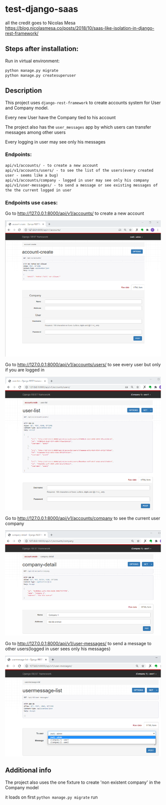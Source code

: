 # test-django-saas
all the credit goes to Nicolas Mesa
https://blog.nicolasmesa.co/posts/2018/10/saas-like-isolation-in-django-rest-framework/


## Steps after installation:

Run in virtual environment:
```
python manage.py migrate
python manage.py createsuperuser
```

## Description

This project uses  ```django-rest-framework``` to create accounts system for User and Company model.

Every new User have the Company tied to his account 



The project also has the ```user_messages``` app by which users can transfer messages among other users 

Every logging in user may see only his messages


### Endpoints:
```
api/v1/accounts/ - to create a new account
api/v1/accounts/users/ - to see the list of the users(every created user - seems like a bug)
api/v1/accounts/company - logged in user may see only his company
api/v1/user-messages/ - to send a message or see existing messages of the the current logged in user
```

### Endpoints use cases:
Go to http://127.0.0.1:8000/api/v1/accounts/ to create a new account

![api/v1/accounts](https://github.com/SergSm/test-django-saas/blob/master/images/accounts.png?raw=true)

Go to http://127.0.0.1:8000/api/v1/accounts/users/  to see every user but only if you are logged in

![api/v1/accounts/users](https://github.com/SergSm/test-django-saas/blob/master/images/user-list.png?raw=true)

Go to http://127.0.0.1:8000/api/v1/accounts/company to see the current user company 

![/api/v1/accounts/company](https://github.com/SergSm/test-django-saas/blob/master/images/company-detail.png?raw=true)
  
  
Go to http://127.0.0.1:8000/api/v1/user-messages/ to send a message to other users(logged in user sees only his messages)

![/api/v1/user-messages](https://github.com/SergSm/test-django-saas/blob/master/images/usermessage-list.png?raw=true)

  
  
  
  
## Additional info

The project also uses the one fixture to create 'non existent company' in the Company model

it loads on first ```python manage.py migrate``` run


